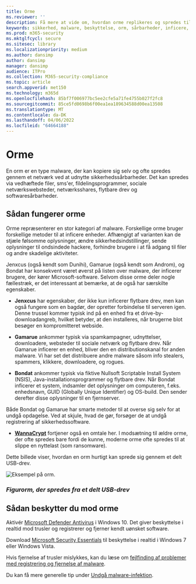 ```yaml
---
title: Orme
ms.reviewer: ''
description: Få mere at vide om, hvordan orme replikeres og spredes til andre computere eller netværk. Læs om de mest populære orme og trin, du kan tage for at stoppe dem.
keywords: sikkerhed, malware, beskyttelse, orm, sårbarheder, inficere, stjæle, Jenxcus, Gamarue, Bondat, WannaCrypt, WDSI, MMPC, Microsoft Malware Protection Center, orme, malware-typer, trusselsoverførsel, masseforsendelse, IP-scanning
ms.prod: m365-security
ms.mktglfcycl: secure
ms.sitesec: library
ms.localizationpriority: medium
ms.author: dansimp
author: dansimp
manager: dansimp
audience: ITPro
ms.collection: M365-security-compliance
ms.topic: article
search.appverid: met150
ms.technology: m365d
ms.openlocfilehash: 85bf7f006977bc5ee2cfe5a71fe4755b027f2fc8
ms.sourcegitcommit: 85ce5fd0698b6f00ea1ea189634588d00ea13508
ms.translationtype: MT
ms.contentlocale: da-DK
ms.lasthandoff: 04/06/2022
ms.locfileid: "64664188"
---
```

# <a name="worms"></a>Orme

En orm er en type malware, der kan kopiere sig selv og ofte spredes gennem et netværk ved at udnytte sikkerhedssårbarheder. Det kan spredes via vedhæftede filer, sms'er, fildelingsprogrammer, sociale netværkswebsteder, netværksshares, flytbare drev og softwaresårbarheder.

## <a name="how-worms-work"></a>Sådan fungerer orme

Orme repræsenterer en stor kategori af malware. Forskellige orme bruger forskellige metoder til at inficere enheder. Afhængigt af varianten kan de stjæle følsomme oplysninger, ændre sikkerhedsindstillinger, sende oplysninger til ondsindede hackere, forhindre brugere i at få adgang til filer og andre skadelige aktiviteter.

Jenxcus (også kendt som Dunihi), Gamarue (også kendt som Androm), og Bondat har konsekvent været øverst på listen over malware, der inficerer brugere, der kører Microsoft-software. Selvom disse orme deler nogle fællestræk, er det interessant at bemærke, at de også har særskilte egenskaber.

* **Jenxcus** har egenskaber, der ikke kun inficerer flytbare drev, men kan også fungere som en bagdør, der opretter forbindelse til serveren igen. Denne trussel kommer typisk ind på en enhed fra et drive-by-downloadangreb, hvilket betyder, at den installeres, når brugerne blot besøger en kompromitteret webside.

* **Gamarue** ankommer typisk via spamkampagner, udnyttelser, downloadere, websteder til sociale netværk og flytbare drev. Når Gamarue inficerer en enhed, bliver den en distributionskanal for anden malware. Vi har set det distribuere andre malware såsom info stealers, spammers, klikkere, downloadere, og rogues.

* **Bondat** ankommer typisk via fiktive Nullsoft Scriptable Install System (NSIS), Java-installationsprogrammer og flytbare drev. Når Bondat inficerer et system, indsamler det oplysninger om computeren, f.eks. enhedsnavn, GUID (Globally Unique Identifier) og OS-build. Den sender derefter disse oplysninger til en fjernserver.

Både Bondat og Gamarue har smarte metoder til at overse sig selv for at undgå opdagelse. Ved at skjule, hvad de gør, forsøger de at undgå registrering af sikkerhedssoftware.

* [**WannaCrypt**](https://www.microsoft.com/wdsi/threats/malware-encyclopedia-description?Name=Ransom:Win32/WannaCrypt) fortjener også en omtale her. I modsætning til ældre orme, der ofte spredes bare fordi de kunne, moderne orme ofte spredes til at slippe en nyttelast (som ransomware).

Dette billede viser, hvordan en orm hurtigt kan sprede sig gennem et delt USB-drev.

![Eksempel på orm.](../../media/security-intelligence-images/worm-usb-flight.png) 

### <a name="figure-worm-spreading-from-a-shared-usb-drive"></a>*Figurorm, der spredes fra et delt USB-drev*

## <a name="how-to-protect-against-worms"></a>Sådan beskytter du mod orme

Aktivér [Microsoft Defender Antivirus](/microsoft-365/security/defender-endpoint/microsoft-defender-antivirus-in-windows-10) i Windows 10. Det giver beskyttelse i realtid mod trusler og registrerer og fjerner kendt uønsket software.

Download [Microsoft Security Essentials](https://www.microsoft.com/download/details.aspx?id=5201) til beskyttelse i realtid i Windows 7 eller Windows Vista.

Hvis fjernelse af trusler mislykkes, kan du læse om [fejlfinding af problemer med registrering og fjernelse af malware](https://www.microsoft.com/wdsi/help/troubleshooting-infection).

Du kan få mere generelle tip under [Undgå malware-infektion](/microsoft-365/security/defender-endpoint/prevent-malware-infection).